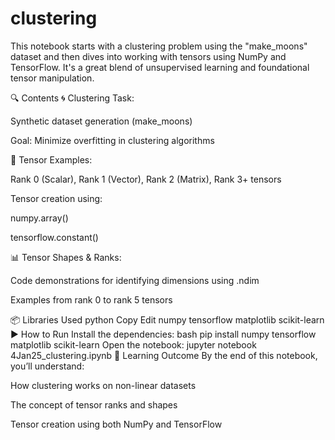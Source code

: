 # clustering
This notebook starts with a clustering problem using the "make_moons" dataset and then dives into working with tensors using NumPy and TensorFlow. It's a great blend of unsupervised learning and foundational tensor manipulation.

🔍 Contents
🌀 Clustering Task:

Synthetic dataset generation (make_moons)

Goal: Minimize overfitting in clustering algorithms

📐 Tensor Examples:

Rank 0 (Scalar), Rank 1 (Vector), Rank 2 (Matrix), Rank 3+ tensors

Tensor creation using:

numpy.array()

tensorflow.constant()

📊 Tensor Shapes & Ranks:

Code demonstrations for identifying dimensions using .ndim

Examples from rank 0 to rank 5 tensors

📦 Libraries Used
python
Copy
Edit
numpy
tensorflow
matplotlib
scikit-learn
▶️ How to Run
Install the dependencies:
bash
pip install numpy tensorflow matplotlib scikit-learn
Open the notebook:
jupyter notebook 4Jan25_clustering.ipynb
🧠 Learning Outcome
By the end of this notebook, you’ll understand:

How clustering works on non-linear datasets

The concept of tensor ranks and shapes

Tensor creation using both NumPy and TensorFlow
